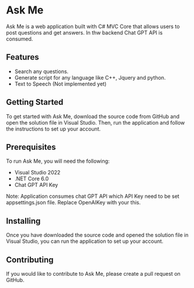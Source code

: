 

# Ask Me

Ask Me is a web application built with C# MVC Core that allows users to post questions and get answers. In thw backend Chat GPT API is consumed.

## Features


* Search any questions. 
* Generate script for any language like C++, Jquery and python.
* Text to Speech  (Not implemented yet)

## Getting Started

To get started with Ask Me, download the source code from GitHub and open the solution file in Visual Studio. Then, run the application and follow the instructions to set up your account. 

## Prerequisites

To run Ask Me, you will need the following: 

* Visual Studio 2022
* .NET Core 6.0
* Chat GPT API Key

Note: Application consumes chat GPT API which API Key need to be set appsettings.json file. Replace OpenAIKey with your this.
## Installing

Once you have downloaded the source code and opened the solution file in Visual Studio, you can run the application to set up your account. 

## Contributing

If you would like to contribute to Ask Me, please create a pull request on GitHub. 

